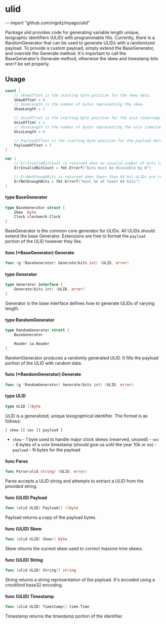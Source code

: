# ulid
--
    import "github.com/mjpitz/myago/ulid"

Package ulid provides code for generating variable length unique, lexigraphic
identifiers (ULID) with programmable fills. Currently, there is a
RandomGenerator that can be used to generate ULIDs with a randomized payload. To
provide a custom payload, simply extend the BaseGenerator, and override the
Generate method. It's important to call the BaseGenerator's Generate method,
otherwise the skew and timestamp bits won't be set properly.

## Usage

```go
const (
	// SkewOffset is the starting byte position for the skew data.
	SkewOffset = 0
	// SkewLength is the number of bytes representing the skew.
	SkewLength = 1

	// UnixOffset is the starting byte position for the unix timestamp data.
	UnixOffset = 1
	// UnixLength is the number of bytes representing the unix timestamp data.
	UnixLength = 6

	// PayloadOffset is the starting byte position for the payload data.
	PayloadOffset = 7
)
```

```go
var (
	// ErrInvalidBitCount is returned when an invalid number of bits is provided to the Generate method of a Generator.
	ErrInvalidBitCount = fmt.Errorf("bits must be divisible by 8")

	// ErrNotEnoughBits is returned when fewer than 64 bit ULIDs are requested to be generated.
	ErrNotEnoughBits = fmt.Errorf("must be at least 64 bits")
)
```

#### type BaseGenerator

```go
type BaseGenerator struct {
	Skew  byte
	Clock clockwork.Clock
}
```

BaseGenerator is the common core generator for ULIDs. All ULIDs should extend
the base Generator. Extensions are free to format the `payload` portion of the
ULID however they like.

#### func (*BaseGenerator) Generate

```go
func (g *BaseGenerator) Generate(bits int) (ULID, error)
```

#### type Generator

```go
type Generator interface {
	Generate(bits int) (ULID, error)
}
```

Generator is the base interface defines how to generate ULIDs of varying length.

#### type RandomGenerator

```go
type RandomGenerator struct {
	BaseGenerator

	Reader io.Reader
}
```

RandomGenerator produces a randomly generated ULID. It fills the payload portion
of the ULID with random data.

#### func (*RandomGenerator) Generate

```go
func (g *RandomGenerator) Generate(bits int) (ULID, error)
```

#### type ULID

```go
type ULID []byte
```

ULID is a generalized, unique lexographical identifier. The format is as
follows:

`[ skew ][ sec ][ payload ]`

- `skew` - 1 byte used to handle major clock skews (reserved, unused) - `sec` -
6 bytes of a unix timestamp (should give us until the year 10k or so) -
`payload` - N bytes for the payload

#### func  Parse

```go
func Parse(ulid string) (ULID, error)
```
Parse accepts a ULID string and attempts to extract a ULID from the provided
string.

#### func (ULID) Payload

```go
func (ulid ULID) Payload() []byte
```
Payload returns a copy of the payload bytes.

#### func (ULID) Skew

```go
func (ulid ULID) Skew() byte
```
Skew returns the current skew used to correct massive time skews.

#### func (ULID) String

```go
func (ulid ULID) String() string
```
String returns a string representation of the payload. It's encoded using a
crockford base32 encoding.

#### func (ULID) Timestamp

```go
func (ulid ULID) Timestamp() time.Time
```
Timestamp returns the timestamp portion of the identifier.

